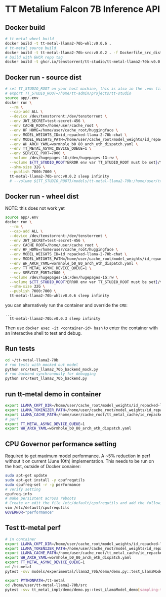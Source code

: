 # TT Metalium Falcon 7B Inference API

## Docker build

```bash
# tt-metal wheel build
docker build -t tt-metal-llama2-70b-whl:v0.0.6 .
# tt-metal source build
docker build -t tt-metal-llama2-70b-src:v0.0.2 . -f Dockerfile_src_dist
# build with GHCR repo tag
docker build -t ghcr.io/tenstorrent/tt-studio/tt-metal-llama2-70b:v0.0.5 .
```

## Docker run - source dist

```bash
# set TT_STUDIO_ROOT on your host machine, this is also in the .env file if you want to use that
# export TT_STUDIO_ROOT=/home/tt-admin/projects/tt-studio
source app/.env
docker run \
  --rm \
  --cap-add ALL \
  --device /dev/tenstorrent:/dev/tenstorrent \
  --env JWT_SECRET=test-secret-456 \
  --env CACHE_ROOT=/home/user/cache_root \
  --env HF_HOME=/home/user/cache_root/huggingface \
  --env MODEL_WEIGHTS_ID=id_repacked-llama-2-70b-chat \
  --env MODEL_WEIGHTS_PATH=/home/user/cache_root/model_weights/id_repacked-llama-2-70b-chat \
  --env WH_ARCH_YAML=wormhole_b0_80_arch_eth_dispatch.yaml \
  --env TT_METAL_ASYNC_DEVICE_QUEUE=1 \
  --env SERVICE_PORT=7000 \
  --volume /dev/hugepages-1G:/dev/hugepages-1G:rw \
  --volume ${TT_STUDIO_ROOT?ERROR env var TT_STUDIO_ROOT must be set}/tt_studio_persistent_volume/volume_id_tt-metal-llama2-70bv0.0.2:/home/user/cache_root:rw \
  --shm-size 32G \
  --publish 7000:7000 \
  tt-metal-llama2-70b-src:v0.0.2 sleep infinity
  # --volume ${TT_STUDIO_ROOT}/models/tt-metal-llama2-70b:/home/user/tt-metal-llama2-70b:rw \
```
## Docker run - wheel dist

NOTE: this does not work yet
```bash
source app/.env
docker run \
  --rm \
  --cap-add ALL \
  --device /dev/tenstorrent:/dev/tenstorrent \
  --env JWT_SECRET=test-secret-456 \
  --env CACHE_ROOT=/home/user/cache_root \
  --env HF_HOME=/home/user/cache_root/huggingface \
  --env MODEL_WEIGHTS_ID=id_repacked-llama-2-70b-chat \
  --env MODEL_WEIGHTS_PATH=/home/user/cache_root/model_weights/id_repacked-llama-2-70b-chat \
  --env WH_ARCH_YAML=wormhole_b0_80_arch_eth_dispatch.yaml \
  --env TT_METAL_ASYNC_DEVICE_QUEUE=1 \
  --env SERVICE_PORT=7000 \
  --volume /dev/hugepages-1G:/dev/hugepages-1G:rw \
  --volume ${TT_STUDIO_ROOT?ERROR env var TT_STUDIO_ROOT must be set}/tt_studio_persistent_volume/volume_id_tt-metal-llama2-70bv0.0.2:/home/user/cache_root:rw \
  --shm-size 32G \
  --publish 7000:7000 \
  tt-metal-llama2-70b-whl:v0.0.6 sleep infinity
```

you can alternatively run the container and override the `CMD`: 
```
...
  tt-metal-llama2-70b:v0.0.3 sleep infinity
```
Then use `docker exec -it <container-id> bash` to enter the container with an interactive shell to test and debug.

## Run tests

```bash
cd ~/tt-metal-llama2-70b
# run tests with mocked out model
python src/test_llama2_70b_backend_mock.py
# run backend synchronously for debugging
python src/test_llama2_70b_backend.py

```

## run tt-metal demo in container

```bash
export LLAMA_CKPT_DIR=/home/user/cache_root/model_weights/id_repacked-llama-2-70b-chat
export LLAMA_TOKENIZER_PATH=/home/user/cache_root/model_weights/id_repacked-llama-2-70b-chat/tokenizer.model
export LLAMA_CACHE_PATH=/home/user/cache_root/tt_metal_cache/id_repacked-llama-2-70b-chat
# perf
export TT_METAL_ASYNC_DEVICE_QUEUE=1
export WH_ARCH_YAML=wormhole_b0_80_arch_eth_dispatch.yaml
```

## CPU Governor performance setting

Required to get maximum model performance. A ~5% reduction in perf without it on current (June 10th) implementation. This needs to be run on the host, outside of Docker conainer:
```bash
sudo apt-get update
sudo apt-get install -y cpufrequtils
sudo cpufreq-set -r -g performance
# verify setting
cpufreq-info
# make persistent across reboots
# Create or edit the file /etc/default/cpufrequtils and add the following line:
vim /etc/default/cpufrequtils
GOVERNOR="performance"
```

## Test tt-metal perf

```bash
# in container
export LLAMA_CKPT_DIR=/home/user/cache_root/model_weights/id_repacked-llama-2-70b-chat
export LLAMA_TOKENIZER_PATH=/home/user/cache_root/model_weights/id_repacked-llama-2-70b-chat/tokenizer.model
export LLAMA_CACHE_PATH=/home/user/cache_root/tt_metal_cache/id_repacked-llama-2-70b-chat
export WH_ARCH_YAML=wormhole_b0_80_arch_eth_dispatch.yaml
export TT_METAL_ASYNC_DEVICE_QUEUE=1
cd /tt-metal
pytest -svv models/experimental/llama2_70b/demo/demo.py::test_LlamaModel_demo[wormhole_b0-True-sampling-tt-70b-T3000-80L-decode_only]

export PYTHONPATH=/tt-metal
cd /home/user/tt-metal-llama2-70b/src
pytest -svv tt_metal_impl/demo/demo.py::test_LlamaModel_demo[sampling-tt-70b-T3000-80L-decode_only]
```